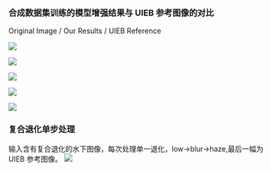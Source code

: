 ### 合成数据集训练的模型增强结果与 UIEB 参考图像的对比
Original Image        /        Our Results        /        UIEB Reference

![](https://cdn.nlark.com/yuque/0/2025/png/36204023/1743004730967-f0ac49a0-1ec2-4f7d-90c5-7cf69fd42214.png)

![](https://cdn.nlark.com/yuque/0/2025/png/36204023/1743004737289-c1d47b5f-09b6-45f5-bdd8-7062da875a51.png)

![](https://cdn.nlark.com/yuque/0/2025/png/36204023/1743004760283-e6b2d4cf-ce10-48e9-a726-40fc5ab67b61.png)

![](https://cdn.nlark.com/yuque/0/2025/png/36204023/1743004782234-29e0be1b-caf5-495e-9126-7f58f5ea1610.png)

![](https://cdn.nlark.com/yuque/0/2025/png/36204023/1743004916405-3701d97f-7838-47ee-ab35-bfd2ae8961c4.png)


### 复合退化单步处理
输入含有复合退化的水下图像，每次处理单一退化，low->blur->haze,最后一幅为 UIEB 参考图像。
![](image.png)

